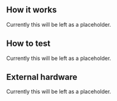 <!---

This file is used to generate your project datasheet. Please fill in the information below and delete any unused
sections.

You can also include images in this folder and reference them in the markdown. Each image must be less than
512 kb in size, and the combined size of all images must be less than 1 MB.
-->

## How it works

Currently this will be left as a placeholder.

## How to test

Currently this will be left as a placeholder.

## External hardware

Currently this will be left as a placeholder.
